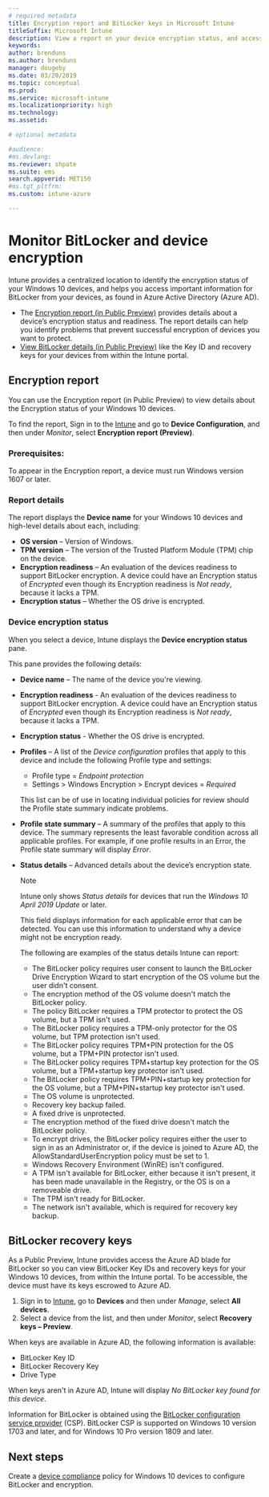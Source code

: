 ```yaml
---
# required metadata
title: Encryption report and BitLocker keys in Microsoft Intune
titleSuffix: Microsoft Intune
description: View a report on your device encryption status, and access BitLocker recovery keys from within the Microsoft Intune portal.
keywords:
author: brenduns
ms.author: brenduns
manager: dougeby
ms.date: 03/20/2019
ms.topic: conceptual
ms.prod:
ms.service: microsoft-intune
ms.localizationpriority: high
ms.technology:
ms.assetid:  

# optional metadata

#audience:
#ms.devlang:
ms.reviewer: shpate
ms.suite: ems
search.appverid: MET150
#ms.tgt_pltfrm:
ms.custom: intune-azure

---
```


# Monitor BitLocker and device encryption  
Intune provides a centralized location to identify the encryption status of your Windows 10 devices, and helps you access important information for BitLocker from your devices, as found in Azure Active Directory (Azure AD).  

- The [Encryption report (in Public Preview)](encryption-monitor.md#encryption-report-in-public-preview) provides details about a device’s encryption status and readiness. The report details can help you identify problems that prevent successful encryption of devices you want to protect.  
- [View BitLocker details (in Public Preview)](encryption-monitor.md#bitlocker-recovery-keys-in-public-preview) like the Key ID and recovery keys for your devices from within the Intune portal.  

## Encryption report
You can use the Encryption report (in Public Preview) to view details about the Encryption status of your Windows 10 devices.  

To find the report, Sign in to the [Intune](https://aka.ms/intuneportal) and go to **Device Configuration**, and then under *Monitor*, select **Encryption report (Preview)**.  

### Prerequisites:
To appear in the Encryption report, a device must run Windows version 1607 or later.  

### Report details
The report displays the **Device name** for your Windows 10 devices and high-level details about each, including:  
- **OS version** – Version of Windows.  
- **TPM version** – The version of the Trusted Platform Module (TPM) chip on the device.  
- **Encryption readiness** – An evaluation of the devices readiness to support BitLocker encryption. A device could have an Encryption status of *Encrypted* even though its Encryption readiness is *Not ready*, because it lacks a TPM.  
- **Encryption status** – Whether the OS drive is encrypted.  


### Device encryption status
When you select a device, Intune displays the **Device encryption status** pane.

This pane provides the following details:  
- **Device name** – The name of the device you're viewing.  
- **Encryption readiness** - An evaluation of the devices readiness to support BitLocker encryption. A device could have an Encryption status of *Encrypted* even though its Encryption readiness is *Not ready*, because it lacks a TPM.  
- **Encryption status** - Whether the OS drive is encrypted.  
- **Profiles** – A list of the *Device configuration* profiles that apply to this device and include the following Profile type and settings:  
    - Profile type = *Endpoint protection*  
    - Settings > Windows Encryption > Encrypt devices = *Required*  

  This list can be of use in locating individual policies for review should the Profile state summary indicate problems.  

- **Profile state summary** – A summary of the profiles that apply to this device. The summary represents the least favorable condition across all applicable profiles. For example, if one profile results in an Error, the Profile state summary will display *Error*.  
- **Status details** – Advanced details about the device’s encryption state. 
  > [!NOTE]  
  > Intune only shows *Status details* for devices that run the *Windows 10 April 2019 Update* or later.
  
  This field displays information for each applicable error that can be detected. You can use this information to understand why a device might not be encryption ready.  

  The following are examples of the status details Intune can report:  

   - The BitLocker policy requires user consent to launch the BitLocker Drive Encryption Wizard to start encryption of the OS volume but the user didn't consent.  
   - The encryption method of the OS volume doesn't match the BitLocker policy.  
   - The policy BitLocker requires a TPM protector to protect the OS volume, but a TPM isn't used.  
   - The BitLocker policy requires a TPM-only protector for the OS volume, but TPM protection isn't used.  
   - The BitLocker policy requires TPM+PIN protection for the OS volume, but a TPM+PIN protector isn't used.  
   - The BitLocker policy requires TPM+startup key protection for the OS volume, but a TPM+startup key protector isn't used.  
   - The BitLocker policy requires TPM+PIN+startup key protection for the OS volume, but a TPM+PIN+startup key protector isn't used.  
   - The OS volume is unprotected.  
   - Recovery key backup failed.  
   - A fixed drive is unprotected.  
   - The encryption method of the fixed drive doesn't match the BitLocker policy.  
   - To encrypt drives, the BitLocker policy requires either the user to sign in as an Administrator or, if the device is joined to Azure AD, the AllowStandardUserEncryption policy must be set to 1.  
   - Windows Recovery Environment (WinRE) isn't configured.  
   - A TPM isn't available for BitLocker, either because it isn't present, it has been made unavailable in the Registry, or the OS is on a removeable  drive.  
   - The TPM isn't ready for BitLocker.  
   - The network isn't available, which is required for recovery key backup.  

## BitLocker recovery keys
As a Public Preview, Intune provides access the Azure AD blade for BitLocker so you can view BitLocker Key IDs and recovery keys for your Windows 10 devices, from within the Intune portal.  To be accessible, the device must have its keys escrowed to Azure AD. 
1. Sign in to [Intune](https://aka.ms/intuneportal), go to **Devices** and then under *Manage*, select **All devices**.
2. Select a device from the list, and then under *Monitor*, select **Recovery keys – Preview**.  
  
When keys are available in Azure AD, the following information is available:
- BitLocker Key ID
- BitLocker Recovery Key
- Drive Type  

When keys aren't in Azure AD, Intune will display *No BitLocker key found for this device*.  

Information for BitLocker is obtained using the [BitLocker configuration service provider](https://docs.microsoft.com/windows/client-management/mdm/bitlocker-csp) (CSP). BitLocker CSP is supported on Windows 10 version 1703 and later, and for Windows 10 Pro version 1809 and later. 

## Next steps
Create a [device compliance](compliance-policy-create-windows.md) policy for Windows 10 devices to configure BitLocker and encryption.
